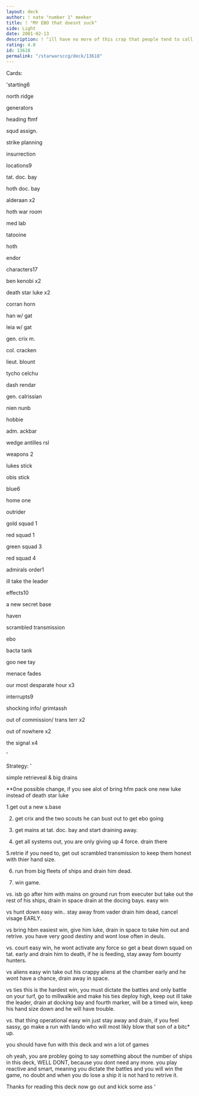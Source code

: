 ```yaml
---
layout: deck
author: ! nate "number 1" meeker
title: ! "MY EBO that doesnt suck"
side: Light
date: 2001-02-13
description: ! "ill have no more of this crap that people tend to call ebo these days"
rating: 4.0
id: 13618
permalink: "/starwarsccg/deck/13618"
---
```

Cards: 

'starting6

north ridge

generators

heading ftmf

squd assign.

strike planning

insurrection


locations9

tat. doc. bay

hoth doc. bay

alderaan x2

hoth war room

med lab

tatooine

hoth

endor


characters17

ben kenobi x2

death star luke x2

corran horn

han w/ gat

leia w/ gat

gen. crix m.

col. cracken

lieut. blount

tycho celchu

dash rendar

gen. calrissian

nien nunb

hobbie

adm. ackbar

wedge antilles rsl


weapons 2

lukes stick

obis stick


blue6

home one

outrider

gold squad 1

red squad 1

green squad 3

red squad 4


admirals order1

ill take the leader


effects10

a new secret base

haven

scrambled transmission

ebo

bacta tank

goo nee tay

menace fades

our most desparate hour x3


interrupts9

shocking info/ grimtassh

out of commission/ trans terr x2

out of nowhere x2

the signal x4


'

Strategy: '

simple retrieveal & big drains

**0ne possible change, if you see alot of bring hfm pack one new luke instead of death star luke


1.get out a new s.base

2. get crix and the two scouts he can bust out to get ebo going

3. get mains at tat. doc. bay and start draining away.

4. get all systems out, you are only giving up 4 force. drain there

5.retrie if you need to, get out scrambled transmission to keep them honest with thier hand size.

6. run from big fleets of ships and drain him dead.

7. win game.


vs. isb go after him with mains on ground run from executer but take out the rest of his ships, drain in space drain at the docing bays. easy win


vs hunt down easy win.. stay away from vader drain him dead, cancel visage EARLY.


vs bring hbm easiest win, give him luke, drain in space to take him out and retrive. you have very good destiny and wont lose often in deuls.


vs. court easy win, he wont activate any force so get a beat down squad on tat. early and drain him to death, if he is feeding, stay away fom bounty hunters.


vs aliens easy win take out his crappy aliens at the chamber early and he wont have a chance, drain away in space.


vs ties this is the hardest win, you must dictate the battles and only battle on your turf, go to millwalkie and make his ties deploy high, keep out ill take the leader, drain at docking bay and fourth marker, will be a timed win, keep his hand size down and he will have trouble.


vs. that thing operational easy win just stay away and drain, if you feel sassy, go make a run with lando who will most likly blow that son of a bitc* up.


you should have fun with this deck and win a lot of games

oh yeah, you are probley going to say something about the number of ships in this deck, WELL DONT, because you dont need any more. you play reactive and smart, meaning you dictate the battles and you will win the game, no doubt and when you do lose a ship it is not hard to retrive it. 

Thanks for reading this deck now go out and kick some ass '
